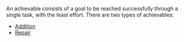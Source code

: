 An achievable consists of a goal to be reached successfully through a single task, with the least effort. There are two types of achievables:

* [Addition](../glossary/addition.md)
* [Repair](../glossary/repair.md)
